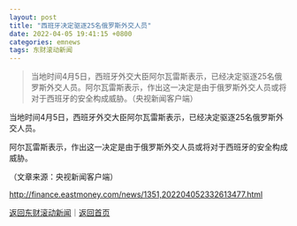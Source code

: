 ```yaml
---
layout: post
title: "西班牙决定驱逐25名俄罗斯外交人员"
date: 2022-04-05 19:41:15 +0800
categories: emnews
tags: 东财滚动新闻
---
```

> 当地时间4月5日，西班牙外交大臣阿尔瓦雷斯表示，已经决定驱逐25名俄罗斯外交人员。阿尔瓦雷斯表示，作出这一决定是由于俄罗斯外交人员或将对于西班牙的安全构成威胁。（央视新闻客户端）

<p>当地时间4月5日，西班牙外交大臣阿尔瓦雷斯表示，已经决定驱逐25名俄罗斯外交人员。</p>
 <p>阿尔瓦雷斯表示，作出这一决定是由于俄罗斯外交人员或将对于西班牙的安全构成威胁。</p><p class="em_media">（文章来源：央视新闻客户端）</p>

<http://finance.eastmoney.com/news/1351,202204052332613477.html>

[返回东财滚动新闻](//finews.withounder.com/emnews/)｜[返回首页](//finews.withounder.com/)